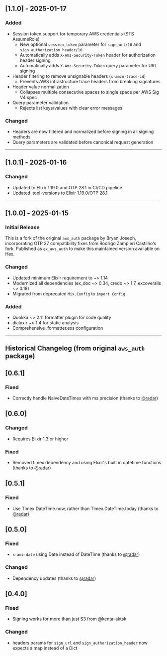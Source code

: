 ## [1.1.0] - 2025-01-17

### Added

- Session token support for temporary AWS credentials (STS AssumeRole)
  - New optional `session_token` parameter for `sign_url/10` and `sign_authorization_header/10`
  - Automatically adds `X-Amz-Security-Token` header for authorization header signing
  - Automatically adds `X-Amz-Security-Token` query parameter for URL signing
- Header filtering to remove unsignable headers (`x-amzn-trace-id`)
  - Prevents AWS infrastructure trace headers from breaking signatures
- Header value normalization
  - Collapses multiple consecutive spaces to single space per AWS Sig V4 spec
- Query parameter validation
  - Rejects list keys/values with clear error messages

### Changed

- Headers are now filtered and normalized before signing in all signing methods
- Query parameters are validated before canonical request generation

---

## [1.0.1] - 2025-01-16

### Changed

- Updated to Elixir 1.19.0 and OTP 28.1 in CI/CD pipeline
- Updated .tool-versions to Elixir 1.19.0/OTP 28.1

---

## [1.0.0] - 2025-01-15

### Initial Release

This is a fork of the original `aws_auth` package by Bryan Joseph, incorporating OTP 27 compatibility fixes from Rodrigo Zampieri Castilho's fork. Published as `ex_aws_auth` to make this maintained version available on Hex.

### Changed

- Updated minimum Elixir requirement to ~> 1.14
- Modernized all dependencies (ex_doc ~> 0.34, credo ~> 1.7, excoveralls ~> 0.18)
- Migrated from deprecated `Mix.Config` to `import Config`

### Added

- Quokka ~> 2.11 formatter plugin for code quality
- dialyxir ~> 1.4 for static analysis
- Comprehensive .formatter.exs configuration

---

## Historical Changelog (from original `aws_auth` package)

## [0.6.1]

### Fixed

- Correctly handle NaiveDateTimes with ms precision (thanks to [@radar](https://github.com/radar))

## [0.6.0]

### Changed

- Requires Elixir 1.3 or higher

### Fixed

- Removed timex dependency and using Elixir's built in datetime functions (thanks to [@radar](https://github.com/radar))

## [0.5.1]

### Fixed

- Use Timex.DateTime.now, rather than Timex.DateTime.today (thanks to [@radar](https://github.com/radar))

## [0.5.0]

### Fixed

- `x-amz-date` using Date instead of DateTime (thanks to [@radar](https://github.com/radar))

### Changed

- Dependency updates (thanks to [@radar](https://github.com/radar))

## [0.4.0]

### Fixed

- Signing works for more than just S3 from @kenta-aktsk

### Changed

- headers params for `sign_url` and `sign_authorization_header` now expects a map instead of a Dict
